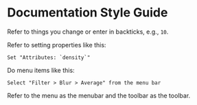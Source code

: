 # Documentation Style Guide

Refer to things you change or enter in backticks, e.g., `10`.

Refer to setting properties like this:

	Set "Attributes: `density`"

Do menu items like this:

	Select "Filter > Blur > Average" from the menu bar

Refer to the menu as the menubar and the toolbar as the toolbar.